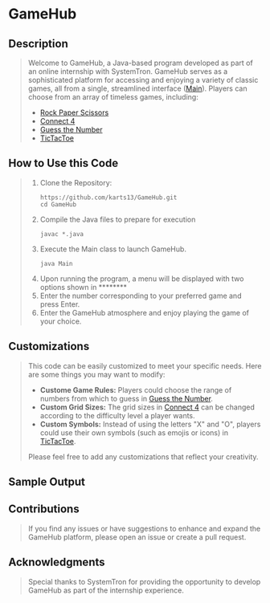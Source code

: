 # GameHub

## Description

> Welcome to GameHub, a Java-based program developed as part of an online internship with SystemTron. GameHub serves as a sophisticated platform for accessing and enjoying a variety of classic games, all from a single, streamlined interface ([Main](https://github.com/karts13/GameHub/blob/main/Main.java)).
> Players can choose from an array of timeless games, including:
> * [Rock Paper Scissors](https://github.com/karts13/GameHub/blob/main/RockPaperScissor.java)
> * [Connect 4](https://github.com/karts13/GameHub/blob/main/Connect4.java)
> * [Guess the Number](https://github.com/karts13/GameHub/blob/main/GuessTheNumber.java)
> * [TicTacToe](https://github.com/karts13/GameHub/blob/main/TicTacToe.java)

## How to Use this Code

> 1. Clone the Repository:
>    ```
>    https://github.com/karts13/GameHub.git
>    cd GameHub
>    ```
> 2. Compile the Java files to prepare for execution
>    ```
>    javac *.java
> 3. Execute the Main class to launch GameHub.
>    ```
>    java Main
>    ```
> 4. Upon running the program, a menu will be displayed with two options shown in ********
> 5. Enter the number corresponding to your preferred game and press Enter.
> 6. Enter the GameHub atmosphere and enjoy playing the game of your choice.

## Customizations
> This code can be easily customized to meet your specific needs. Here are some things you may want to modify:
> * **Custome Game Rules:** Players could choose the range of numbers from which to guess in [Guess the Number](https://github.com/karts13/GameHub/blob/main/GuessTheNumber.java).
> * **Custom Grid Sizes:** The grid sizes in [Connect 4](https://github.com/karts13/GameHub/blob/main/Connect4.java) can be changed according to the difficulty level a player wants.
> * **Custom Symbols:** Instead of using the letters "X" and "O", players could use their own symbols (such as emojis or icons) in [TicTacToe](https://github.com/karts13/GameHub/blob/main/TicTacToe.java).
> 
> Please feel free to add any customizations that reflect your creativity.

## Sample Output


## Contributions

> If you find any issues or have suggestions to enhance and expand the GameHub platform, please open an issue or create a pull request.

## Acknowledgments

> Special thanks to SystemTron for providing the opportunity to develop GameHub as part of the internship experience.